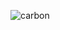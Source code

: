 ![carbon](https://user-images.githubusercontent.com/40838203/133611437-c8f88b8d-c34b-4450-a44e-67c599689bbf.png)
